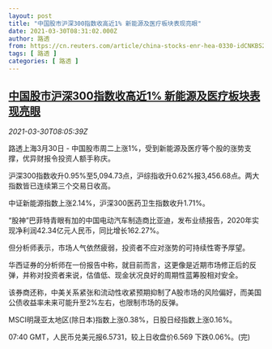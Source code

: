 ```yaml
---
layout: post
title: "中国股市沪深300指数收高近1% 新能源及医疗板块表现亮眼"
date: 2021-03-30T08:31:02.000Z
author: 路透
from: https://cn.reuters.com/article/china-stocks-enr-hea-0330-idCNKBS2BM0QP
tags: [ 路透 ]
categories: [ 路透 ]
---
```

<!--1617093062000-->
[中国股市沪深300指数收高近1% 新能源及医疗板块表现亮眼](https://cn.reuters.com/article/china-stocks-enr-hea-0330-idCNKBS2BM0QP)
------

<div>
<div><i>2021-03-30T08:05:39Z</i></div><p>路透上海3月30日 - 中国股市周二上涨1%，受到新能源及医疗等个股的涨势支撑，优异财报令投资人额手称庆。</p><p>沪深300指数收升0.95%至5,094.73点，沪综指收升0.62%报3,456.68点。两大指数皆已连续第三个交易日收高。</p><p>中证新能源指数上涨2.14%，沪深300医药卫生指数收升1.71%。</p><p>“股神”巴菲特青眼有加的中国电动汽车制造商比亚迪，发布业绩报告，2020年实现净利润42.34亿元人民币，同比增长162.27%。</p><p>但分析师表示，市场人气依然疲弱，投资者不应对涨势的可持续性寄予厚望。</p><p>华西证券的分析师在一份报告中称，就目前而言，这更像是近期市场修正后的反弹，并称对投资者来说，估值低、现金状况良好的周期性蓝筹股相对安全。</p><p>该券商还称，中美关系紧张和流动性收紧预期抑制了A股市场的风险偏好，而美国公债收益率未来可能升至2%左右，也限制市场的反弹。</p><p>MSCI明晟亚太地区(除日本)指数上涨0.38%，日股日经指数上涨0.16%。</p><p>07:40 GMT，人民币兑美元报6.5731，较上日收盘价6.569 下跌0.06%。(完)</p>
</div>
